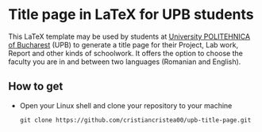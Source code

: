 # Title page in LaTeX for UPB students
This LaTeX template may be used by students at [University POLITEHNICA of Bucharest](https://upb.ro/en/) (UPB) to generate a title page for their Project, Lab work, Report and other kinds of schoolwork. It offers the option to choose the faculty you are in and between two languages (Romanian and English).

## How to get
- Open your Linux shell and clone your repository to your machine
  ```
  git clone https://github.com/cristiancristea00/upb-title-page.git
  ```
